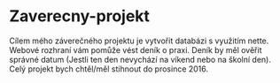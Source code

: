 # Zaverecny-projekt

Cílem mého záverečného projektu je vytvořit databázi s využitím nette. Webové rozhraní vám pomůže vést deník o praxi. Deník by měl ověřit správné datum (Jestli ten den nevychází na víkend nebo na školní den). Celý projekt bych chtěl/měl stihnout do prosince 2016.
